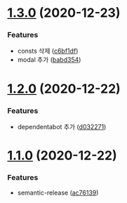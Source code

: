 # [1.3.0](https://github.com/eshellster/rollup-Modal_library-Learn/compare/v1.2.0...v1.3.0) (2020-12-23)


### Features

* consts 삭제 ([c6bf1df](https://github.com/eshellster/rollup-Modal_library-Learn/commit/c6bf1df78fafe4ceeddd66dc9c005967d15c1ba0))
* modal 추가 ([babd354](https://github.com/eshellster/rollup-Modal_library-Learn/commit/babd354afebcbbc91b036deaae61ea9da66b46d4))

# [1.2.0](https://github.com/eshellster/rollup-Modal_library-Learn/compare/v1.1.0...v1.2.0) (2020-12-22)


### Features

* dependentabot 추가 ([d032271](https://github.com/eshellster/rollup-Modal_library-Learn/commit/d0322719789066e7f92a8d52562b10f5da8b7264))

# [1.1.0](https://github.com/eshellster/rollup-Modal_library-Learn/compare/v1.0.0...v1.1.0) (2020-12-22)


### Features

* semantic-release ([ac76139](https://github.com/eshellster/rollup-Modal_library-Learn/commit/ac76139ef588a95ca0c4283af0916b6f760bd148))
